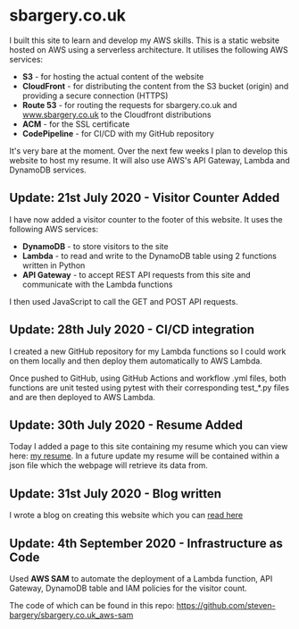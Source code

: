 # sbargery.co.uk

I built this site to learn and develop my AWS skills. This is a static website hosted on AWS using a serverless architecture. It utilises the following AWS services:

* **S3** - for hosting the actual content of the website
* **CloudFront** - for distributing the content from the S3 bucket (origin) and providing a secure connection (HTTPS)
* **Route 53** - for routing the requests for sbargery.co.uk and www.sbargery.co.uk to the Cloudfront distributions
* **ACM** - for the SSL certificate
* **CodePipeline** - for CI/CD with my GitHub repository

It's very bare at the moment. Over the next few weeks I plan to develop this website to host my resume. It will also use AWS's API Gateway, Lambda and DynamoDB services.

## Update: 21st July 2020 - Visitor Counter Added

I have now added a visitor counter to the footer of this website. It uses the following AWS services:

* **DynamoDB** - to store visitors to the site
* **Lambda** - to read and write to the DynamoDB table using 2 functions written in Python
* **API Gateway** - to accept REST API requests from this site and communicate with the Lambda functions

I then used JavaScript to call the GET and POST API requests.

## Update: 28th July 2020 - CI/CD integration
I created a new GitHub repository for my Lambda functions so I could work on them locally and then deploy them automatically to AWS Lambda.

Once pushed to GitHub, using GitHub Actions and workflow .yml files, both functions are unit tested using pytest with their corresponding test_*.py files and are then deployed to AWS Lambda.

## Update: 30th July 2020 - Resume Added
Today I added a page to this site containing my resume which you can view here: [my resume](https://www.sbargery.co.uk/resume.html).
In a future update my resume will be contained within a json file which the webpage will retrieve its data from.

## Update: 31st July 2020 - Blog written
I wrote a blog on creating this website which you can [read here](https://dev.to/stevenbargery/my-cloudresumechallenge-journey-2de4)

## Update: 4th September 2020 - Infrastructure as Code
Used **AWS SAM** to automate the deployment of a Lambda function, API Gateway, DynamoDB table and IAM policies for the visitor count.

The code of which can be found in this repo: https://github.com/steven-bargery/sbargery.co.uk_aws-sam
